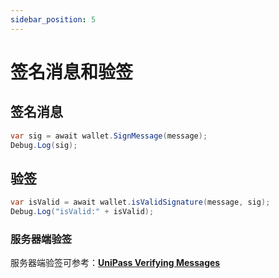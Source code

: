 ```yaml
---
sidebar_position: 5
---
```


# 签名消息和验签

## 签名消息

```csharp
var sig = await wallet.SignMessage(message);
Debug.Log(sig);
```

## 验签

```csharp
var isValid = await wallet.isValidSignature(message, sig);
Debug.Log("isValid:" + isValid);
```

### 服务器端验签

服务器端验签可参考：[**UniPass Verifying Messages**](../verifying-messages/01-unipass-verifying-messages.mdx)